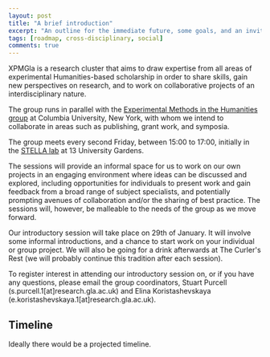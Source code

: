 ```yaml
---
layout: post
title: "A brief introduction"
excerpt: "An outline for the immediate future, some goals, and an invitation."
tags: [roadmap, cross-disciplinary, social]
comments: true
---
```


XPMGla is a research cluster that aims to draw expertise from all areas of experimental Humanities-based scholarship in order to share
skills, gain new perspectives on research, and to work on
collaborative projects of an interdisciplinary nature.

The group runs in parallel with the [Experimental Methods in the
Humanities group](http://xpmethod.plaintext.in/) at Columbia University, New York, with whom we intend to collaborate in areas such as
publishing, grant work, and symposia.


The group meets every second Friday, between 15:00 to 17:00, initially in the [STELLA lab](http://www.arts.gla.ac.uk/itsupport/stella.html) at 13 University Gardens.

The sessions will provide an informal space for us to work on our
own projects in an engaging environment where ideas can be discussed
and explored, including opportunities for individuals to present
work and gain feedback from a broad range of subject specialists,
and potentially prompting avenues of collaboration and/or the
sharing of best practice. The sessions will, however, be malleable
to the needs of the group as we move forward.

Our introductory session will take place on 29th of January. It will
involve some informal introductions, and a chance to start work on your individual or group project. We will also be going for a
drink afterwards at The Curler's Rest (we will probably continue
this tradition after each session).

To register interest in attending our introductory session on, or if
you have any questions, please email the group coordinators, Stuart
Purcell (s.purcell.1[at]research.gla.ac.uk) and Elina Koristashevskaya
(e.koristashevskaya.1[at]research.gla.ac.uk).



## Timeline

Ideally there would be a projected timeline.

